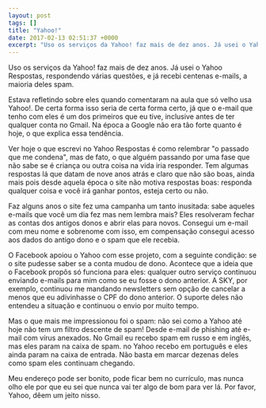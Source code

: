 ```yaml
---
layout: post
tags: []
title: "Yahoo!"
date: 2017-02-13 02:51:37 +0000
excerpt: "Uso os serviços da Yahoo! faz mais de dez anos. Já usei o Yahoo Respostas, respondendo várias questões, e já recebi centenas e-mails, a..."
---
```


Uso os serviços da Yahoo! faz mais de dez anos. Já usei o Yahoo Respostas, respondendo várias questões, e já recebi centenas e-mails, a maioria deles spam.

Estava refletindo sobre eles quando comentaram na aula que só velho usa Yahoo!. De certa forma isso seria de certa forma certo, já que o e-mail que tenho com eles é um dos primeiros que eu tive, inclusive antes de ter qualquer conta no Gmail. Na época a Google não era tão forte quanto é hoje, o que explica essa tendência.

Ver hoje o que escrevi no Yahoo Respostas é como relembrar "o passado que me condena", mas de fato, o que alguém passando por uma fase que não sabe se é criança ou outra coisa na vida iria responder. Tem algumas respostas lá que datam de nove anos atrás e claro que não são boas, ainda mais pois desde aquela época o site não motiva respostas boas: responda qualquer coisa e você irá ganhar pontos, esteja certo ou não.

Faz alguns anos o site fez uma campanha um tanto inusitada: sabe aqueles e-mails que você um dia fez mas nem lembra mais? Eles resolveram fechar as contas dos antigos donos e abrir elas para novos. Consegui um e-mail com meu nome e sobrenome com isso, em compensação consegui acesso aos dados do antigo dono e o spam que ele recebia.

O Facebook apoiou o Yahoo com esse projeto, com a seguinte condição: se o site pudesse saber se a conta mudou de dono. Acontece que a ideia que o Facebook propôs só funciona para eles: qualquer outro serviço continuou enviando e-mails para mim como se eu fosse o dono anterior. A SKY, por exemplo, continuou me mandando newsletters sem opção de cancelar a menos que eu adivinhasse o CPF do dono anterior. O suporte deles não entendeu a situação e continuou o envio por muito tempo.

Mas o que mais me impressionou foi o spam: não sei como a Yahoo até hoje não tem um filtro descente de spam! Desde e-mail de phishing até e-mail com vírus anexados. No Gmail eu recebo spam em russo e em inglês, mas eles param na caixa de spam. no Yahoo recebo em português e eles ainda param na caixa de entrada. Não basta em marcar dezenas deles como spam eles continuam chegando.

Meu endereço pode ser bonito, pode ficar bem no currículo, mas nunca olho ele por que eu sei que nunca vai ter algo de bom para ver lá. Por favor, Yahoo, dêem um jeito nisso.